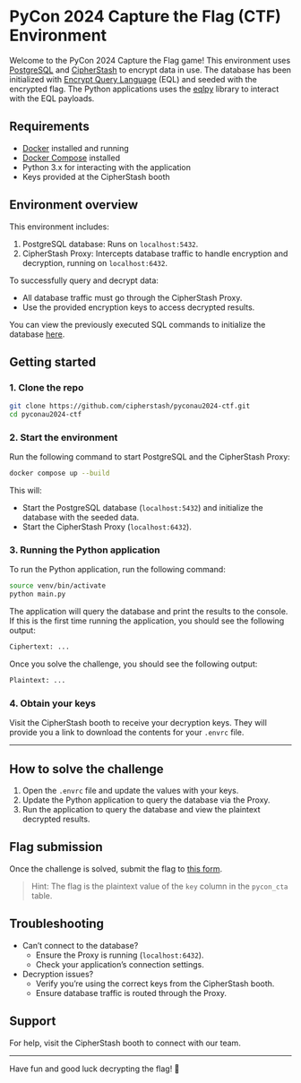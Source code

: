 # PyCon 2024 Capture the Flag (CTF) Environment

Welcome to the PyCon 2024 Capture the Flag game! This environment uses [PostgreSQL](https://www.postgresql.org/) and [CipherStash](https://cipherstash.com/) to encrypt data in use.
The database has been initialized with [Encrypt Query Language](https://github.com/cipherstash/encrypt-query-language) (EQL) and seeded with the encrypted flag. 
The Python applications uses the [eqlpy](https://github.com/cipherstash/eqlpy) library to interact with the EQL payloads.

## Requirements

- [Docker](https://www.docker.com/) installed and running
- [Docker Compose](https://docs.docker.com/compose/) installed
- Python 3.x for interacting with the application
- Keys provided at the CipherStash booth

## Environment overview

This environment includes:

1. PostgreSQL database: Runs on `localhost:5432`.
2. CipherStash Proxy: Intercepts database traffic to handle encryption and decryption, running on `localhost:6432`.

To successfully query and decrypt data:

- All database traffic must go through the CipherStash Proxy.
- Use the provided encryption keys to access decrypted results.

You can view the previously executed SQL commands to initialize the database [here](sql/init.sql).

## Getting started

### 1. Clone the repo

```bash
git clone https://github.com/cipherstash/pyconau2024-ctf.git
cd pyconau2024-ctf
```

### 2. Start the environment

Run the following command to start PostgreSQL and the CipherStash Proxy:

```bash
docker compose up --build
```

This will:

- Start the PostgreSQL database (`localhost:5432`) and initialize the database with the seeded data.
- Start the CipherStash Proxy (`localhost:6432`).

### 3. Running the Python application

To run the Python application, run the following command:

```bash
source venv/bin/activate
python main.py
```

The application will query the database and print the results to the console.
If this is the first time running the application, you should see the following output:

```bash
Ciphertext: ...
```

Once you solve the challenge, you should see the following output:

```bash
Plaintext: ...
```

### 4. Obtain your keys

Visit the CipherStash booth to receive your decryption keys.
They will provide you a link to download the contents for your `.envrc` file.

---

## How to solve the challenge

1. Open the `.envrc` file and update the values with your keys.
1. Update the Python application to query the database via the Proxy.
2. Run the application to query the database and view the plaintext decrypted results.

## Flag submission

Once the challenge is solved, submit the flag to [this form](https://forms.gle/sQkc9WktakrJeekUA).

> Hint: The flag is the plaintext value of the `key` column in the `pycon_cta` table.

## Troubleshooting

- Can’t connect to the database?
  - Ensure the Proxy is running (`localhost:6432`).
  - Check your application’s connection settings.
- Decryption issues?
  - Verify you’re using the correct keys from the CipherStash booth.
  - Ensure database traffic is routed through the Proxy.

## Support

For help, visit the CipherStash booth to connect with our team.

---

Have fun and good luck decrypting the flag! 🚩